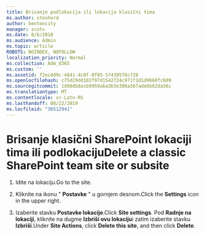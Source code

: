 ```yaml
---
title: Brisanje podlokacija ili lokacija klasični tima
ms.author: stevhord
author: bentoncity
manager: scotv
ms.date: 8/6/2018
ms.audience: Admin
ms.topic: article
ROBOTS: NOINDEX, NOFOLLOW
localization_priority: Normal
ms.collection: Adm_O365
ms.custom: ''
ms.assetid: f2ec4d9c-4841-4c8f-8f85-574395f8c728
ms.openlocfilehash: c75d29dd102f97d1542724c971f1d1d9660fc609
ms.sourcegitcommit: 1d98db8acb9959aba3b5e308a567ade6b62da56c
ms.translationtype: MT
ms.contentlocale: sr-Latn-RS
ms.lasthandoff: 08/22/2019
ms.locfileid: "36512941"
---
```

# <a name="delete-a-classic-sharepoint-team-site-or-subsite"></a><span data-ttu-id="d72df-102">Brisanje klasični SharePoint lokaciji tima ili podlokaciju</span><span class="sxs-lookup"><span data-stu-id="d72df-102">Delete a classic SharePoint team site or subsite</span></span>

1. <span data-ttu-id="d72df-103">Idite na lokaciju.</span><span class="sxs-lookup"><span data-stu-id="d72df-103">Go to the site.</span></span>
    
2. <span data-ttu-id="d72df-104">Kliknite na ikonu " **Postavke** " u gornjem desnom.</span><span class="sxs-lookup"><span data-stu-id="d72df-104">Click the **Settings** icon in the upper right.</span></span> 
    
3. <span data-ttu-id="d72df-105">Izaberite stavku **Postavke lokacije**.</span><span class="sxs-lookup"><span data-stu-id="d72df-105">Click **Site settings**.</span></span> <span data-ttu-id="d72df-106">Pod **Radnje na lokaciji**, kliknite na dugme **Izbriši ovu lokaciju**i zatim izaberite stavku **Izbriši**.</span><span class="sxs-lookup"><span data-stu-id="d72df-106">Under **Site Actions**, click **Delete this site**, and then click **Delete**.</span></span>
    

